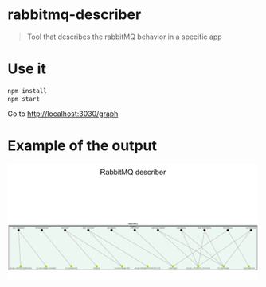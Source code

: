 # rabbitmq-describer

> Tool that describes the rabbitMQ behavior in a specific app

# Use it

```
npm install
npm start
```

Go to [http://localhost:3030/graph](http://localhost:3030/graph)

# Example of the output

![Graph](./resources/rabbitMQ_demo.png)
